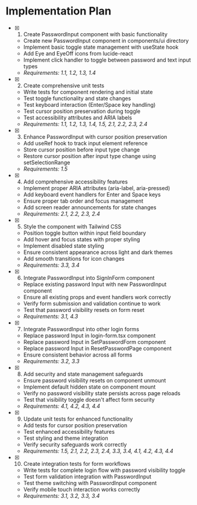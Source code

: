 # Implementation Plan

- [x] 1. Create PasswordInput component with basic functionality
  - Create new PasswordInput component in components/ui directory
  - Implement basic toggle state management with useState hook
  - Add Eye and EyeOff icons from lucide-react
  - Implement click handler to toggle between password and text input types
  - _Requirements: 1.1, 1.2, 1.3, 1.4_

- [x] 2. Create comprehensive unit tests
  - Write tests for component rendering and initial state
  - Test toggle functionality and state changes
  - Test keyboard interaction (Enter/Space key handling)
  - Test cursor position preservation during toggle
  - Test accessibility attributes and ARIA labels
  - _Requirements: 1.1, 1.2, 1.3, 1.4, 1.5, 2.1, 2.2, 2.3, 2.4_

- [x] 3. Enhance PasswordInput with cursor position preservation
  - Add useRef hook to track input element reference
  - Store cursor position before input type change
  - Restore cursor position after input type change using setSelectionRange
  - _Requirements: 1.5_

- [x] 4. Add comprehensive accessibility features
  - Implement proper ARIA attributes (aria-label, aria-pressed)
  - Add keyboard event handlers for Enter and Space keys
  - Ensure proper tab order and focus management
  - Add screen reader announcements for state changes
  - _Requirements: 2.1, 2.2, 2.3, 2.4_

- [x] 5. Style the component with Tailwind CSS
  - Position toggle button within input field boundary
  - Add hover and focus states with proper styling
  - Implement disabled state styling
  - Ensure consistent appearance across light and dark themes
  - Add smooth transitions for icon changes
  - _Requirements: 3.3, 3.4_

- [x] 6. Integrate PasswordInput into SignInForm component
  - Replace existing password Input with new PasswordInput component
  - Ensure all existing props and event handlers work correctly
  - Verify form submission and validation continue to work
  - Test that password visibility resets on form reset
  - _Requirements: 3.1, 4.3_

- [x] 7. Integrate PasswordInput into other login forms
  - Replace password Input in login-form.tsx component
  - Replace password Input in SetPasswordForm component
  - Replace password Input in ResetPasswordPage component
  - Ensure consistent behavior across all forms
  - _Requirements: 3.2, 3.3_

- [x] 8. Add security and state management safeguards
  - Ensure password visibility resets on component unmount
  - Implement default hidden state on component mount
  - Verify no password visibility state persists across page reloads
  - Test that visibility toggle doesn't affect form security
  - _Requirements: 4.1, 4.2, 4.3, 4.4_

- [x] 9. Update unit tests for enhanced functionality
  - Add tests for cursor position preservation
  - Test enhanced accessibility features
  - Test styling and theme integration
  - Verify security safeguards work correctly
  - _Requirements: 1.5, 2.1, 2.2, 2.3, 2.4, 3.3, 3.4, 4.1, 4.2, 4.3, 4.4_

- [x] 10. Create integration tests for form workflows
  - Write tests for complete login flow with password visibility toggle
  - Test form validation integration with PasswordInput
  - Test theme switching with PasswordInput component
  - Verify mobile touch interaction works correctly
  - _Requirements: 3.1, 3.2, 3.3, 3.4_